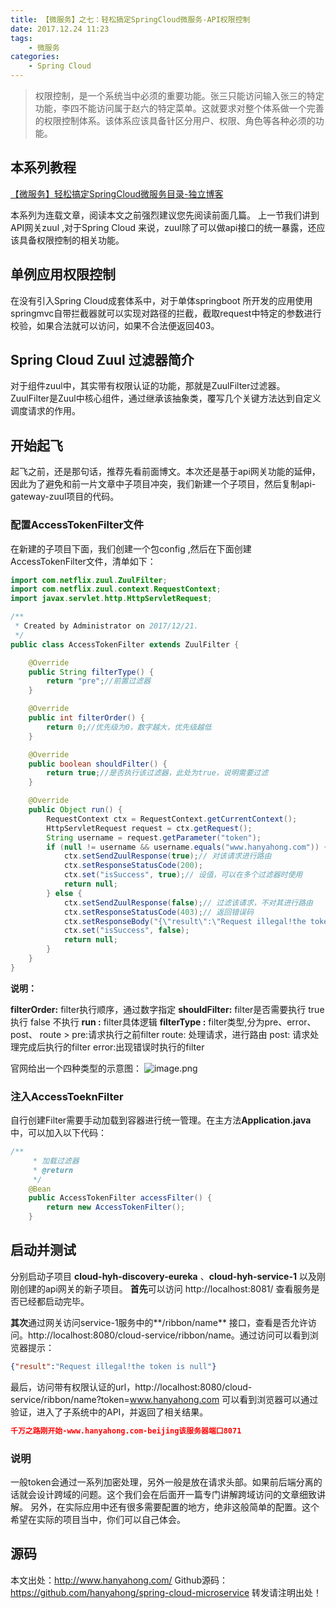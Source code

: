 ```yaml
---
title: 【微服务】之七：轻松搞定SpringCloud微服务-API权限控制
date: 2017.12.24 11:23
tags:
	- 微服务
categories:
	- Spring Cloud
---
```




> 权限控制，是一个系统当中必须的重要功能。张三只能访问输入张三的特定功能，李四不能访问属于赵六的特定菜单。这就要求对整个体系做一个完善的权限控制体系。该体系应该具备针区分用户、权限、角色等各种必须的功能。

<!--more-->


## 本系列教程


[【微服务】轻松搞定SpringCloud微服务目录-独立博客](http://www.hanyahong.com/categories/Spring-Cloud/)

本系列为连载文章，阅读本文之前强烈建议您先阅读前面几篇。
上一节我们讲到API网关zuul ,对于Spring Cloud 来说，zuul除了可以做api接口的统一暴露，还应该具备权限控制的相关功能。

## 单例应用权限控制
在没有引入Spring Cloud成套体系中，对于单体springboot 所开发的应用使用springmvc自带拦截器就可以实现对路径的拦截，截取request中特定的参数进行校验，如果合法就可以访问，如果不合法便返回403。
## Spring Cloud Zuul 过滤器简介
对于组件zuul中，其实带有权限认证的功能，那就是ZuulFilter过滤器。
ZuulFilter是Zuul中核心组件，通过继承该抽象类，覆写几个关键方法达到自定义调度请求的作用。

## 开始起飞
起飞之前，还是那句话，推荐先看前面博文。本次还是基于api网关功能的延伸，因此为了避免和前一片文章中子项目冲突，我们新建一个子项目，然后复制api-gateway-zuul项目的代码。

### 配置AccessTokenFilter文件

在新建的子项目下面，我们创建一个包config ,然后在下面创建AccessTokenFilter文件，清单如下：
```java
import com.netflix.zuul.ZuulFilter;
import com.netflix.zuul.context.RequestContext;
import javax.servlet.http.HttpServletRequest;

/**
 * Created by Administrator on 2017/12/21.
 */
public class AccessTokenFilter extends ZuulFilter {

    @Override
    public String filterType() {
        return "pre";//前置过滤器
    }

    @Override
    public int filterOrder() {
        return 0;//优先级为0，数字越大，优先级越低
    }

    @Override
    public boolean shouldFilter() {
        return true;//是否执行该过滤器，此处为true，说明需要过滤
    }

    @Override
    public Object run() {
        RequestContext ctx = RequestContext.getCurrentContext();
        HttpServletRequest request = ctx.getRequest();
        String username = request.getParameter("token");
        if (null != username && username.equals("www.hanyahong.com")) {//暂时简单化测试
            ctx.setSendZuulResponse(true);// 对该请求进行路由
            ctx.setResponseStatusCode(200);
            ctx.set("isSuccess", true);// 设值，可以在多个过滤器时使用
            return null;
        } else {
            ctx.setSendZuulResponse(false);// 过滤该请求，不对其进行路由
            ctx.setResponseStatusCode(403);// 返回错误码
            ctx.setResponseBody("{\"result\":\"Request illegal!the token is null\"}");// 返回错误内容
            ctx.set("isSuccess", false);
            return null;
        }
    }
}

```
**说明：**

**filterOrder:** filter执行顺序，通过数字指定 
**shouldFilter:** filter是否需要执行 true执行 false 不执行 
**run :**  filter具体逻辑 
**filterType :** filter类型,分为pre、error、post、	route
	> pre:请求执行之前filter 
	  route: 处理请求，进行路由 
	  post: 请求处理完成后执行的filter 
	  error:出现错误时执行的filter

官网给出一个四种类型的示意图：
![image.png](http://upload-images.jianshu.io/upload_images/3565867-66e229055cf7fad0.png?imageMogr2/auto-orient/strip%7CimageView2/2/w/1240)


### 注入AccessToeknFilter

自行创建Filter需要手动加载到容器进行统一管理。在主方法**Application.java**中，可以加入以下代码：
```java
/**
     * 加载过滤器
     * @return
     */
    @Bean
    public AccessTokenFilter accessFilter() {
        return new AccessTokenFilter();
    }
```

## 启动并测试

分别启动子项目 **cloud-hyh-discovery-eureka** 、**cloud-hyh-service-1** 以及刚刚创建的api网关的新子项目。
**首先**可以访问 http://localhost:8081/ 查看服务是否已经都启动完毕。

**其次**通过网关访问service-1服务中的**/ribbon/name** 接口，查看是否允许访问。http://localhost:8080/cloud-service/ribbon/name。通过访问可以看到浏览器提示：
```json
{"result":"Request illegal!the token is null"}
```
最后，访问带有权限认证的url，http://localhost:8080/cloud-service/ribbon/name?token=www.hanyahong.com
可以看到浏览器可以通过验证，进入了子系统中的API，并返回了相关结果。
```json
千万之路刚开始-www.hanyahong.com-beijing该服务器端口8071
```

### 说明
一般token会通过一系列加密处理，另外一般是放在请求头部。如果前后端分离的话就会设计跨域的问题。这个我们会在后面开一篇专门讲解跨域访问的文章细致讲解。
另外，在实际应用中还有很多需要配置的地方，绝非这般简单的配置。这个希望在实际的项目当中，你们可以自己体会。
## 源码

本文出处：http://www.hanyahong.com/
Github源码：https://github.com/hanyahong/spring-cloud-microservice 
转发请注明出处！
